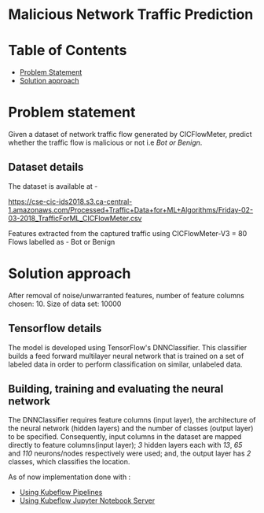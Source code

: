 # Malicious Network Traffic Prediction
# Table of Contents
- [Problem Statement](#problem-statement)
- [Solution approach](#solution-approach)

# Problem statement

Given a dataset of network traffic flow generated by  CICFlowMeter, predict whether the traffic flow is malicious or not i.e *Bot or Benign*.

## Dataset details

The dataset is available at -

https://cse-cic-ids2018.s3.ca-central-1.amazonaws.com/Processed+Traffic+Data+for+ML+Algorithms/Friday-02-03-2018_TrafficForML_CICFlowMeter.csv

Features extracted from the captured traffic using CICFlowMeter-V3 = 80
Flows labelled as - Bot or Benign

# Solution approach

After removal of noise/unwarranted features, number of feature columns chosen:  10.
Size of data set: 10000

## Tensorflow details

The model is developed using TensorFlow's DNNClassifier. This classifier builds a feed forward multilayer neural network that is trained on a set of labeled data in order to perform classification on similar, unlabeled data.

## Building, training and evaluating the neural network

The DNNClassifier requires feature columns (input layer), the architecture of the neural network (hidden layers) and the number of classes (output layer) to be specified. Consequently, input columns in the dataset are mapped directly to feature columns(input layer); _3_ hidden layers each with _13_, _65_ and _110_ neurons/nodes respectively were used; and, the output layer has _2_ classes, which classifies the location.



As of now implementation done with :
  - [Using Kubeflow Pipelines](./pipelines)
  - [Using Kubeflow Jupyter Notebook Server](./notebook)

